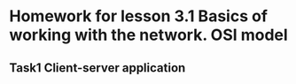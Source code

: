 # Homework for lesson 3.1 Basics of working with the network. OSI model

## Task1 Client-server application
